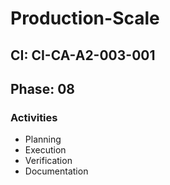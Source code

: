 # Production-Scale

## CI: CI-CA-A2-003-001
## Phase: 08

### Activities
- Planning
- Execution
- Verification
- Documentation

